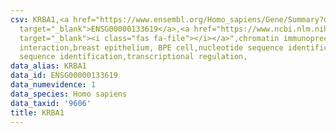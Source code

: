 ```yaml
---
csv: KRBA1,<a href="https://www.ensembl.org/Homo_sapiens/Gene/Summary?db=core;g=ENSG00000133619"
  target="_blank">ENSG00000133619</a>,<a href="https://www.ncbi.nlm.nih.gov/pubmed/22863008"
  target="_blank"><i class="fas fa-file"></i></a>",chromatin immunoprecipitation assay,direct
  interaction,breast epithelium, BPE cell,nucleotide sequence identification,nucleotide
  sequence identification,transcriptional regulation,
data_alias: KRBA1
data_id: ENSG00000133619
data_numevidence: 1
data_species: Homo sapiens
data_taxid: '9606'
title: KRBA1
---
```

